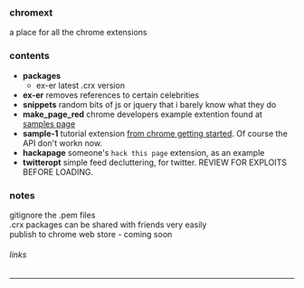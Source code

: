 ### chromext
a place for all the chrome extensions

### contents
- **packages**
	+ ex-er			latest .crx version
- **ex-er**				removes references to certain celebrities
- **snippets**			random bits of js or jquery that i barely know what they do
- **make_page_red**		chrome developers example extention found at [samples page][1]
- **sample-1** 			tutorial extension [from chrome getting started][2].  Of course the API don't workn now.
- **hackapage**			someone's `hack this page` extension, as an example
- **twitteropt**			simple feed decluttering, for twitter. REVIEW FOR EXPLOITS BEFORE LOADING.

### notes
gitignore the .pem files  
.crx packages can be shared with friends very easily  
publish to chrome web store - coming soon  


###### links
----
[1]: https://developer.chrome.com/extensions/samples
[2]: https://developer.chrome.com/extensions/getstarted
